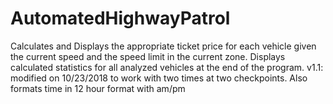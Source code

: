 # AutomatedHighwayPatrol
Calculates and Displays the appropriate ticket price for each vehicle given the current speed and the speed limit in the current zone.
Displays calculated statistics for all analyzed vehicles at the end of the program.
v1.1: modified on 10/23/2018 to work with two times at two checkpoints. Also formats time in 12 hour format with am/pm
